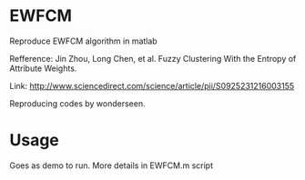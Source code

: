 # EWFCM
Reproduce EWFCM algorithm in matlab

Refference: Jin Zhou, Long Chen, et al. Fuzzy Clustering With the Entropy of Attribute Weights.

Link:       http://www.sciencedirect.com/science/article/pii/S0925231216003155

Reproducing codes by wonderseen.

# Usage
Goes as demo to run. More details in EWFCM.m script
